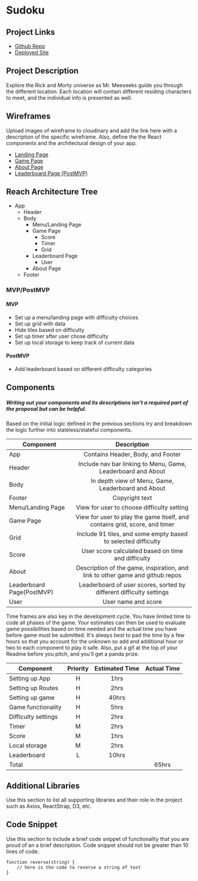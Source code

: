 # Sudoku

## Project Links

- [Github Repo]()
- [Deployed Site]()

## Project Description

Explore the Rick and Morty universe as Mr. Meeseeks guide you through the different location. Each location will contain different residing characters to meet, and the individual info is presented as well.

## Wireframes

Upload images of wireframe to cloudinary and add the link here with a description of the specific wireframe. Also, define the the React components and the architectural design of your app.

- [Landing Page](https://imgur.com/a/petBG3E)
- [Game Page](https://imgur.com/a/Sq8scf4)
- [About Page](https://imgur.com/a/3ZrSwzc)
- [Leaderboard Page (PostMVP)](https://imgur.com/a/J4fWKay)

## Reach Architecture Tree

- App
  - Header
  - Body
    - Menu/Landing Page
    - Game Page
      - Score
      - Timer
      - Grid
    - Leaderboard Page
      - User
    - About Page
  - Footer

### MVP/PostMVP

#### MVP

- Set up a menu/landing page with difficulty choices
- Set up grid with data
- Hide tiles based on difficulty
- Set up timer after user chose difficulty
- Set up local storage to keep track of current data

#### PostMVP

- Add leaderboard based on different difficulty categories

## Components

##### Writing out your components and its descriptions isn't a required part of the proposal but can be helpful.

Based on the initial logic defined in the previous sections try and breakdown the logic further into stateless/stateful components.

| Component                 |                                  Description                                  |
| ------------------------- | :---------------------------------------------------------------------------: |
| App                       |                       Contains Header, Body, and Footer                       |
| Header                    |         Include nav bar linking to Menu, Game, Leaderboard and About          |
| Body                      |              In depth view of Menu, Game, Leaderboard and About               |
| Footer                    |                                Copyright text                                 |
| Menu/Landing Page         |                  View for user to choose difficulty setting                   |
| Game Page                 |  View for user to play the game itself, and contains grid, score, and timer   |
| Grid                      |         Include 91 tiles, and some empty based to selected difficulty         |
| Score                     |              User score calculated based on time and difficulty               |
| About                     | Description of the game, inspiration, and link to other game and github repos |
| Leaderboard Page(PostMVP) |      Leaderboard of user scores, sorted by different difficulty settings      |
| User                      |                              User name and score                              |

Time frames are also key in the development cycle. You have limited time to code all phases of the game. Your estimates can then be used to evaluate game possibilities based on time needed and the actual time you have before game must be submitted. It's always best to pad the time by a few hours so that you account for the unknown so add and additional hour or two to each component to play it safe. Also, put a gif at the top of your Readme before you pitch, and you'll get a panda prize.

| Component           | Priority | Estimated Time | Actual Time |
| ------------------- | :------: | :------------: | :---------: |
| Setting up App      |    H     |      1hrs      |             |
| Setting up Routes   |    H     |      2hrs      |             |
| Setting up game     |    H     |     40hrs      |             |
| Game functionality  |    H     |      5hrs      |             |
| Difficulty settings |    H     |      2hrs      |             |
| Timer               |    M     |      2hrs      |             |
| Score               |    M     |      1hrs      |             |
| Local storage       |    M     |      2hrs      |             |
| Leaderboard         |    L     |     10hrs      |             |
| Total               |          |                |    65hrs    |

## Additional Libraries

Use this section to list all supporting libraries and their role in the project such as Axios, ReactStrap, D3, etc.

## Code Snippet

Use this section to include a brief code snippet of functionality that you are proud of an a brief description. Code snippet should not be greater than 10 lines of code.

```
function reverse(string) {
	// here is the code to reverse a string of text
}
```
